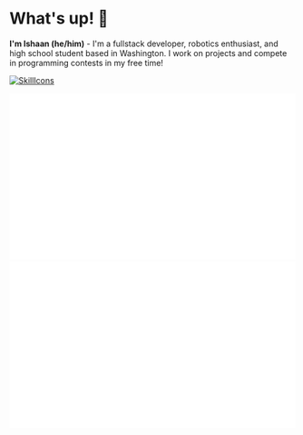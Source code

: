 # What's up! 👋
**I'm Ishaan (he/him)** - I'm a fullstack developer, robotics enthusiast, and high school student based in Washington. I work on projects and compete in programming contests in my free time!

[![SkillIcons](https://skillicons.dev/icons?i=cpp,java,ts,html,css,py)](https://skillicons.dev)

![](https://raw.githubusercontent.com/ishaanko/github-stats/master/generated/overview.svg#gh-dark-mode-only)
![](https://raw.githubusercontent.com/ishaanko/github-stats/master/generated/overview.svg#gh-light-mode-only)
